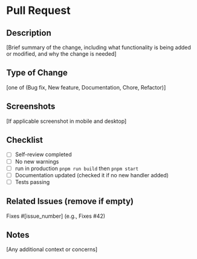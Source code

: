 # Pull Request

## Description
[Brief summary of the change, including what functionality is being added or modified, and why the change is needed]


## Type of Change
[one of (Bug fix, New feature, Documentation, Chore, Refactor)]

## Screenshots
[If applicable screenshot in mobile and desktop]

## Checklist
- [ ] Self-review completed
- [ ] No new warnings
- [ ] run in production `pnpm run build` then `pnpm start`
- [ ] Documentation updated (checked it if no new handler added)
- [ ] Tests passing

## Related Issues (remove if empty)
Fixes #[issue_number] (e.g., Fixes #42)

## Notes
[Any additional context or concerns]
